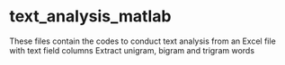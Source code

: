 # text_analysis_matlab
These files contain the codes to conduct text analysis from an Excel file with text field columns
Extract unigram, bigram and trigram words
